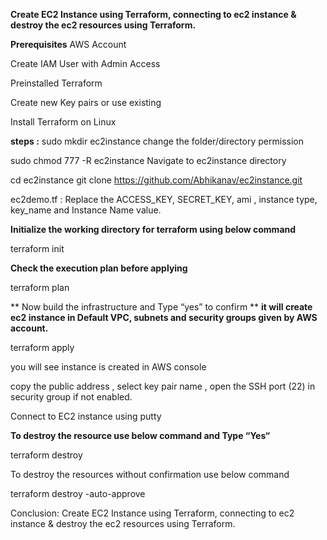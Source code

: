 **Create EC2 Instance using Terraform, connecting to ec2 instance &  destroy the ec2 resources using Terraform.**

**Prerequisites**
AWS Account

Create IAM User with Admin Access

Preinstalled Terraform

Create new Key pairs or use existing

Install Terraform on Linux


**steps :**
sudo mkdir ec2instance
change the folder/directory permission

sudo chmod 777 -R ec2instance
Navigate to ec2instance directory

cd ec2instance
git clone https://github.com/Abhikanav/ec2instance.git

ec2demo.tf   : Replace the ACCESS_KEY, SECRET_KEY, ami , instance type, key_name and Instance Name value.

**Initialize the working directory for terraform using below command**

terraform init

**Check the execution plan before applying**

terraform plan

** Now build the infrastructure and Type “yes” to confirm **
**it will create ec2 instance in Default VPC, subnets and security groups given by AWS account.**


terraform apply


you will see instance is created in AWS console 

copy the public address , 
select key pair name , 
open the SSH port (22) in security group if not enabled.

Connect to EC2 instance using putty



**To destroy the resource use below command and Type “Yes“**

terraform destroy

To destroy the resources without confirmation use below command

terraform destroy -auto-approve


Conclusion:  Create EC2 Instance using Terraform, connecting to ec2 instance &  destroy the ec2 resources using Terraform.


